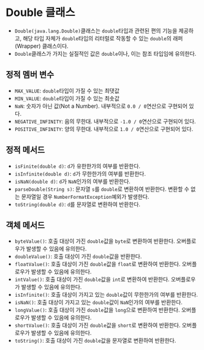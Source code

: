 # Double 클래스
- `Double(java.lang.Double)`클래스는 `double`타입과 관련된 편의 기능을 제공하고, 해당 타입 자체가 `double`타입의 리터럴로 작동할 수 있는 `double`의 래퍼(Wrapper) 클래스이다.
- `Double`클래스가 가지는 실질적인 값은 `double`이나, 이는 참조 타입임에 유의한다.

## 정적 멤버 변수
- `MAX_VALUE`: `double`타입이 가질 수 있는 최댓값
- `MIN_VALUE`: `double`타입이 가질 수 있는 최솟값
- `NaN`: 숫자가 아닌 값(Not a Number). 내부적으로 `0.0 / 0`연산으로 구현되어 있다.
- `NEGATIVE_INFINITY`: 음의 무한대. 내부적으로 `-1.0 / 0`연산으로 구현되어 있다.
- `POSITIVE_INFINITY`: 양의 무한대. 내부적으로 `1.0 / 0`연산으로 구현되어 있다.

## 정적 메서드
- `isFinite(double d)`: `d`가 유한한가의 여부를 반환한다.
- `isInfinite(double d)`: `d`가 무한한가의 여부를 반환한다.
- `isNaN(double d)`: `d`가 `NaN`인가의 여부를 반환한다.
- `parseDouble(String s)`: 문자열 `s`를 `double`로 변환하여 반환한다. 변환할 수 없는 문자열일 경우 `NumberFormatException`예외가 발생한다.
- `toString(double d)`: `d`를 문자열로 변환하여 반환한다.

## 객체 메서드
- `byteValue()`: 호출 대상이 가진 `double`값을 `byte`로 변환하여 반환한다. 오버플로우가 발생할 수 있음에 유의한다.
- `doubleValue()`: 호출 대상이 가진 `double`값을 반환한다.
- `floatValue()`: 호출 대상이 가진 `double`값을 `float`로 변환하여 반환한다. 오버플로우가 발생할 수 있음에 유의한다.
- `intValue()`: 호출 대상이 가진 `double`값을 `int`로 변환하여 반환한다. 오버플로우가 발생할 수 있음에 유의한다.
- `isInfinite()`: 호출 대상이 가지고 있는 `double`값이 무한한가의 여부를 반환한다.
- `isNaN()`: 호출 대상이 가지고 있는 `double`값이 `NaN`인가의 여부를 반환한다.
- `longValue()`: 호출 대상이 가진 `double`값을 `long`으로 변환하여 반환한다. 오버플로우가 발생할 수 있음에 유의한다.
- `shortValue()`: 호출 대상이 가진 `double`값을 `short`로 변환하여 반환한다. 오버플로우가 발생할 수 있음에 유의한다.
- `toString()`: 호출 대상이 가진 `double`값을 문자열로 변환하여 반환한다.
